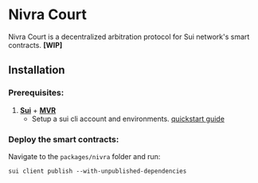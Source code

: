 # Nivra Court
Nivra Court is a decentralized arbitration protocol for Sui network's smart contracts. **[WIP]**

## Installation

### Prerequisites:
1. [**Sui**](https://move-book.com/before-we-begin/install-sui) + [**MVR**](https://move-book.com/before-we-begin/install-move-registry-cli)
    - Setup a sui cli account and environments. [quickstart guide](https://github.com/NivraLabs/Sui-QSG)

### Deploy the smart contracts:

Navigate to the `packages/nivra` folder and run:
```
sui client publish --with-unpublished-dependencies
```

